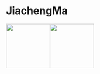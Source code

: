 # JiachengMa
<img align="" height="120px" src="https://github-readme-stats.vercel.app/api?username=MJChku&hide_title=true&hide_border=true&show_icons=true&include_all_commits=true&line_height=21&bg_color=0,EC6C6C,FFD479,FFFC79,73FA79&theme=graywhite&locale=en" /><img align="" height="120px" src="https://github-readme-stats.vercel.app/api/top-langs/?username=MJChku&hide=Tcl,Perl,Makefile,CSS,Yacc&langs_count=7&hide_title=true&hide_border=true&layout=compact&bg_color=0,73FA79,73FDFF,D783FF&theme=graywhite&locale=en" />
